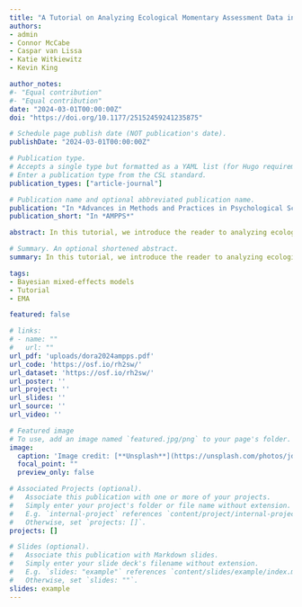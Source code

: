 ```yaml
---
title: "A Tutorial on Analyzing Ecological Momentary Assessment Data in Psychological Research With Bayesian (Generalized) Mixed-Effects Models"
authors:
- admin
- Connor McCabe
- Caspar van Lissa
- Katie Witkiewitz
- Kevin King

author_notes:
#- "Equal contribution"
#- "Equal contribution"
date: "2024-03-01T00:00:00Z"
doi: "https://doi.org/10.1177/25152459241235875"

# Schedule page publish date (NOT publication's date).
publishDate: "2024-03-01T00:00:00Z"

# Publication type.
# Accepts a single type but formatted as a YAML list (for Hugo requirements).
# Enter a publication type from the CSL standard.
publication_types: ["article-journal"]

# Publication name and optional abbreviated publication name.
publication: "In *Advances in Methods and Practices in Psychological Science*"
publication_short: "In *AMPPS*"

abstract: In this tutorial, we introduce the reader to analyzing ecological momentary assessment (EMA) data as applied in psychological sciences with the use of Bayesian (generalized) linear mixed-effects models. We discuss practical advantages of the Bayesian approach over frequentist methods and conceptual differences. We demonstrate how Bayesian statistics can help EMA researchers to (a) incorporate prior knowledge and beliefs in analyses, (b) fit models with a large variety of outcome distributions that reflect likely data-generating processes, (c) quantify the uncertainty of effect-size estimates, and (d) quantify the evidence for or against an informative hypothesis. We present a workflow for Bayesian analyses and provide illustrative examples based on EMA data, which we analyze using (generalized) linear mixed-effects models to test whether daily self-control demands predict three different alcohol outcomes. All examples are reproducible, and data and code are available at https://osf.io/rh2sw/. Having worked through this tutorial, readers should be able to adopt a Bayesian workflow to their own analysis of EMA data.

# Summary. An optional shortened abstract.
summary: In this tutorial, we introduce the reader to analyzing ecological momentary assessment (EMA) data as applied in psychological sciences with the use of Bayesian (generalized) linear mixed-effects models.

tags:
- Bayesian mixed-effects models
- Tutorial
- EMA

featured: false

# links:
# - name: ""
#   url: ""
url_pdf: 'uploads/dora2024ampps.pdf'
url_code: 'https://osf.io/rh2sw/'
url_dataset: 'https://osf.io/rh2sw/'
url_poster: ''
url_project: ''
url_slides: ''
url_source: ''
url_video: ''

# Featured image
# To use, add an image named `featured.jpg/png` to your page's folder. 
image:
  caption: 'Image credit: [**Unsplash**](https://unsplash.com/photos/jdD8gXaTZsc)'
  focal_point: ""
  preview_only: false

# Associated Projects (optional).
#   Associate this publication with one or more of your projects.
#   Simply enter your project's folder or file name without extension.
#   E.g. `internal-project` references `content/project/internal-project/index.md`.
#   Otherwise, set `projects: []`.
projects: []

# Slides (optional).
#   Associate this publication with Markdown slides.
#   Simply enter your slide deck's filename without extension.
#   E.g. `slides: "example"` references `content/slides/example/index.md`.
#   Otherwise, set `slides: ""`.
slides: example
---
```

